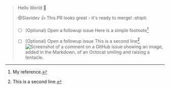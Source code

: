 >
>
>
>  Hello World 👋
>
>
>  @Slavidev :+1: This PR looks great - it's ready to merge! :shipit:
>
>  - [ ] \(Optional) Open a followup issue
>		Here is a simple footnote[^1]
>
>  - [ ] \(Optional) Open a followup issue
>		This is a second line[^2]
>![Screenshot of a comment on a GitHub issue showing an image, added in the Markdown, of an Octocat smiling and raising a tentacle.](https://myoctocat.com/assets/images/base-octocat.svg)


[^1]: My reference.
[^2]: This is a second line.
> 

<!--

**Slavidev/Slavidev** is a ✨_Special_✨ repository because its `README.md` (this file) appears on your GitHub profile.

- 🔭 I’m currently working on ...
- 🌱 I’m currently learning ...
- 👯 I’m looking to collaborate on ...
- 🤔 I’m looking for help with ...
- 💬 Ask me about ...
- 📫 How to reach me: ...
- 😄 Pronouns: ...
- ⚡ Fun fact: ...
-->
